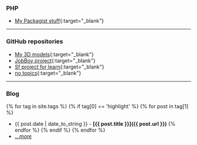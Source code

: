 ### PHP

- [My Packagist stuff](https://packagist.org/packages/dansan/){:target="_blank"}

---

### GitHub repositories

- [My 3D models](https://github.com/danielsan80?utf8=%E2%9C%93&tab=repositories&q=topic%3A3dprint){:target="_blank"}
- [JobBoy project](https://github.com/danielsan80?utf8=%E2%9C%93&tab=repositories&q=topic%3Ajobboy){:target="_blank"}
- [Sf project for learn](https://github.com/danielsan80?utf8=%E2%9C%93&tab=repositories&q=topic%3Asf4-){:target="_blank"}
- [no topics](https://github.com/danielsan80?utf8=%E2%9C%93&tab=repositories&q=topics%3A0){:target="_blank"}


---

### Blog

{% for tag in site.tags %}
{% if tag[0] == 'highlight' %}
{% for post in tag[1] %}
- {{ post.date | date_to_string }} - **[{{ post.title }}]({{ post.url }})** 
{% endfor %}
{% endif %}
{% endfor %}
- *[...more](/blog/index.md)*

